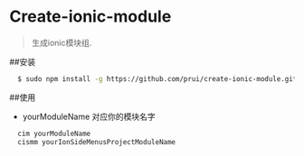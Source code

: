 Create-ionic-module
================

> 生成ionic模块组.

##安装
```bash
  $ sudo npm install -g https://github.com/prui/create-ionic-module.git
```

##使用
* yourModuleName 对应你的模块名字
```bash
  cim yourModuleName
  cismm yourIonSideMenusProjectModuleName
```
